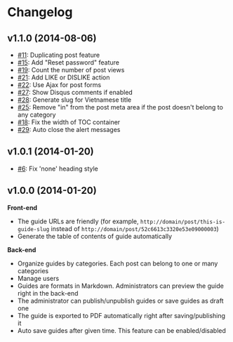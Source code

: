 # Changelog

## v1.1.0 (2014-08-06)

* [#11](https://github.com/nghuuphuoc/nodedesk/issues/11): Duplicating post feature
* [#15](https://github.com/nghuuphuoc/nodedesk/issues/15): Add "Reset password" feature
* [#19](https://github.com/nghuuphuoc/nodedesk/issues/19): Count the number of post views
* [#21](https://github.com/nghuuphuoc/nodedesk/issues/21): Add LIKE or DISLIKE action
* [#22](https://github.com/nghuuphuoc/nodedesk/issues/22): Use Ajax for post forms
* [#27](https://github.com/nghuuphuoc/nodedesk/issues/27): Show Disqus comments if enabled
* [#28](https://github.com/nghuuphuoc/nodedesk/issues/28): Generate slug for Vietnamese title
* [#25](https://github.com/nghuuphuoc/nodedesk/issues/25): Remove "in" from the post meta area if the post doesn't belong to any category
* [#18](https://github.com/nghuuphuoc/nodedesk/issues/18): Fix the width of TOC container
* [#29](https://github.com/nghuuphuoc/nodedesk/issues/29): Auto close the alert messages

## v1.0.1 (2014-01-20)

* [#6](https://github.com/nghuuphuoc/nodedesk/issues/6): Fix 'none' heading style

## v1.0.0 (2014-01-20)

**Front-end**

* The guide URLs are friendly (for example, ```http://domain/post/this-is-guide-slug``` instead of ```http://domain/post/52c6613c3320e53e09000003```)
* Generate the table of contents of guide automatically

**Back-end**

* Organize guides by categories. Each post can belong to one or many categories
* Manage users
* Guides are formats in Markdown. Administrators can preview the guide right in the back-end
* The administrator can publish/unpublish guides or save guides as draft one
* The guide is exported to PDF automatically right after saving/publishing it
* Auto save guides after given time. This feature can be enabled/disabled